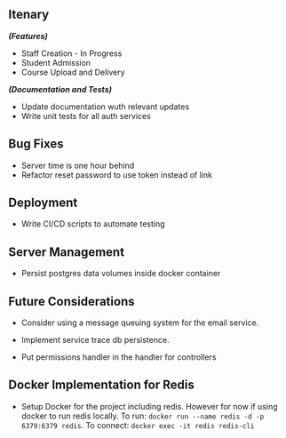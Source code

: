 ## Itenary

**_(Features)_**

- Staff Creation - In Progress
- Student Admission
- Course Upload and Delivery

**_(Documentation and Tests)_**

- Update documentation wuth relevant updates
- Write unit tests for all auth services

## Bug Fixes

- Server time is one hour behind
- Refactor reset password to use token instead of link

## Deployment

- Write CI/CD scripts to automate testing

## Server Management

- Persist postgres data volumes inside docker container

## Future Considerations

- Consider using a message queuing system for the email service.
- Implement service trace db persistence.

- Put permissions handler in the handler for controllers

## Docker Implementation for Redis

- Setup Docker for the project including redis. However for now if using docker to run redis locally. To run: `docker run --name redis -d -p 6379:6379 redis`. To connect: `docker exec -it redis redis-cli`






